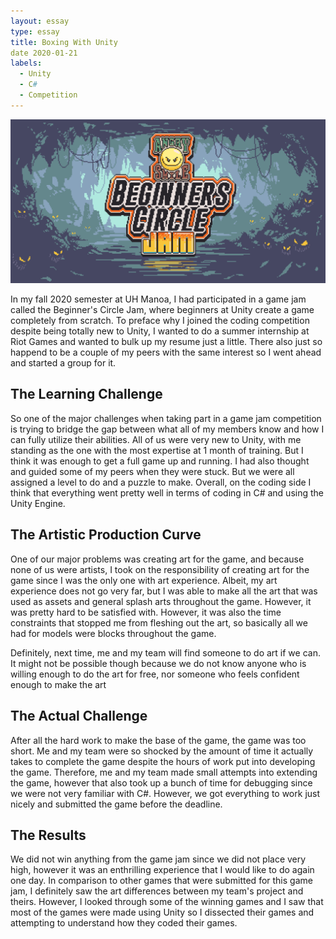 ```yaml
---
layout: essay
type: essay
title: Boxing With Unity
date 2020-01-21
labels:
  - Unity
  - C#
  - Competition
---
```


<img class="ui tiny right spaced image" src="../images/beginnersgamejam.png">

In my fall 2020 semester at UH Manoa, I had participated in a game jam called the Beginner's Circle Jam, where beginners at Unity create a game completely from scratch. To preface
why I joined the coding competition despite being totally new to Unity, I wanted to do a summer internship at Riot Games and wanted to bulk up my resume just a little. There also
just so happend to be a couple of my peers with the same interest so I went ahead and started a group for it.

## The Learning Challenge

So one of the major challenges when taking part in a game jam competition is trying to bridge the gap between what all of my members know and how I can fully utilize their abilities.
All of us were very new to Unity, with me standing as the one with the most expertise at 1 month of training. But I think it was enough to get a full game up and running. I had also
thought and guided some of my peers when they were stuck. But we were all assigned a level to do and a puzzle to make. Overall, on the coding side I think that everything went pretty well
in terms of coding in C# and using the Unity Engine.

## The Artistic Production Curve

One of our major problems was creating art for the game, and because none of us were artists, I took on the responsibility of creating art for the game since I was the only one with
art experience. Albeit, my art experience does not go very far, but I was able to make all the art that was used as assets and general splash arts throughout the game. However, it
was pretty hard to be satisfied with. However, it was also the time constraints that stopped me from fleshing out the art, so basically all we had for models were blocks throughout
the game.

Definitely, next time, me and my team will find someone to do art if we can. It might not be possible though because we do not know anyone who is willing enough to do the art for free,
nor someone who feels confident enough to make the art

## The Actual Challenge

After all the hard work to make the base of the game, the game was too short. Me and my team were so shocked by the amount of time it actually takes to complete the game despite the
hours of work put into developing the game. Therefore, me and my team made small attempts into extending the game, however that also took up a bunch of time for debugging since we
were not very familiar with C#. However, we got everything to work just nicely and submitted the game before the deadline.

## The Results

We did not win anything from the game jam since we did not place very high, however it was an enthrilling experience that I would like to do again one day. In comparison to other games
that were submitted for this game jam, I definitely saw the art differences between my team's project and theirs. However, I looked through some of the winning games and I saw that
most of the games were made using Unity so I dissected their games and attempting to understand how they coded their games.
